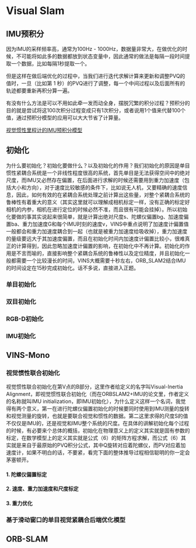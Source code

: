 # Visual Slam

[](https://blog.csdn.net/afucc111/article/details/127104948)

## IMU预积分

因为IMU的采样频率高，通常为100Hz - 1000Hz，数据量非常大，在做优化的时候，不可能将如此多的数据都放到状态变量中，因此通常的做法是每隔一段时间提取一个数据，比如每隔1秒提取一个。

但是这样在做后端优化的过程中，当我们进行迭代求解计算来更新和调整PVQ的值时，一旦（比如第 1 秒）的PVQ进行了调整，每一个中间过程以及后面所有的轨迹都要重新再积分算一遍。

有没有什么方法是可以不用如此牵一发而动全身，摆脱冗繁的积分过程？预积分的目的就是尝试将这100次积分过程变成只有1次积分，或者说用1个值来代替100个值，通过预积分模型的应用可以大大节省了计算量。

[视觉惯性里程计的IMU预积分模型](https://zhuanlan.zhihu.com/p/90213963)

## 初始化

为什么要初始化？初始化要做什么？以及初始化的作用？我们初始化的原因是单目惯性紧耦合系统是一个非线性程度很高的系统，首先单目是无法获得空间中的绝对尺度，而IMU又必然存在偏置，在后面进行求解的时候还需要用到重力加速度（包括大小和方向），对于速度比较敏感的条件下，比如说无人机，又要精确的速度信息，因此，如何有效的在紧耦合系统处理之前计算出这些量，对整个紧耦合系统的鲁棒性有着重大的意义（其实这里就可以理解成相机标定一样，没有正确的标定好相机的内参，相机在进行定位的时候必然不准，而且很有可能会挂掉）。所以初始化要做的事其实说起来很简单，就是计算出绝对尺度s、陀螺仪偏置bg、加速度偏置ba、重力加速度G和每个IMU时刻的速度v，VINS中重点说明了加速度计偏置值一般都会和重力加速度耦合到一起（也就是被重力加速度给吸收掉），重力加速度的量级要远大于其加速度偏置，而且在初始化时间内加速度计偏置比较小，很难真正的计算得到，因此忽略加速度计偏置的影响，在初始化中不再计算。初始化的作用是不言而喻的，直接影响整个紧耦合系统的鲁棒性以及定位精度，并且初始化一般都需要一个比较漫长的时间，VINS大概需要十秒左右，ORB_SLAM2结合IMU的时间设定在15秒完成初始化。话不多说，直接进入正题。

### 单目初始化

### 双目初始化

### RGB-D初始化

### IMU初始化


## VINS-Mono

### 视觉惯性联合初始化

视觉惯性联合初始化在第V点的B部分，这里作者给定义的名字叫Visual-Inertia Alignment，即视觉惯性联合初始化（而在ORBSLAM2+IMU的论文里，作者定义的名称就叫IMU initialization，即IMU初始化），为什么定义这样一个名词，我觉得有两个意义，第一在进行陀螺仪偏置初始化的时候要同时使用到IMU测量的旋转和视觉测量的旋转，也就是要联合视觉和惯性的数据。第二这里求得的尺度S的值不仅仅是IMU的，还是视觉和IMU整个系统的尺度。在具体的讲解初始化每个过程的时候，有必要来个总体的概括，初始化在物理意义上的定义其实就是固有参数的标定，在数学模型上的定义其实就是公式（6）的矩阵方程求解，而公式（6）其实就是来自于最原始的PVQ积分公式，其中Q旋转对应着陀螺仪，而PV对应着加速度计，如果不明白的话，不要紧，看完下面的整体推导过程相信聪明的你一定会茅塞顿开。

#### 1. 陀螺仪偏置标定

#### 2. 速度、重力加速度和尺度标定

#### 3. 重力优化

### 基于滑动窗口的单目视觉紧耦合后端优化模型



## ORB-SLAM